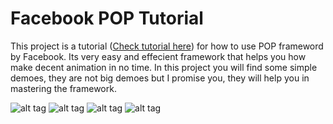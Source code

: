 Facebook POP Tutorial
===========

This project is a tutorial ([Check tutorial here](http://www.appcoda.com/facebook-pop-framework-intro/ "Facebook Pop Tutorial")) for how to use POP frameword by Facebook. Its very easy and effecient framework that helps you how make decent animation in no time. 
In this project you will find some simple demoes, they are not big demoes but I promise you, they will help you in mastering the framework.



![alt tag](https://github.com/most-wanted/Facebook-POP-Tutorial/blob/master/screenshots/pop-animation-1-1.gif)
![alt tag](https://github.com/most-wanted/Facebook-POP-Tutorial/blob/master/screenshots/pop-animation-2.gif)
![alt tag](https://github.com/most-wanted/Facebook-POP-Tutorial/blob/master/screenshots/pop-animation-3-2.gif)
![alt tag](https://github.com/most-wanted/Facebook-POP-Tutorial/blob/master/screenshots/pop-animation-4.gif)
